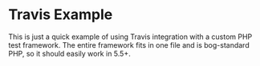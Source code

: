 Travis Example
==============

This is just a quick example of using Travis integration with a custom PHP 
test framework. The entire framework fits in one file and is bog-standard
PHP, so it should easily work in 5.5+.

